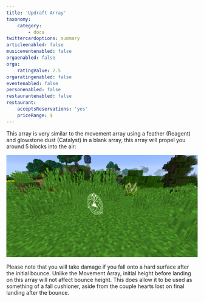 ```yaml
---
title: 'Updraft Array'
taxonomy:
    category:
        - docs
twittercardoptions: summary
articleenabled: false
musiceventenabled: false
orgaenabled: false
orga:
    ratingValue: 2.5
orgaratingenabled: false
eventenabled: false
personenabled: false
restaurantenabled: false
restaurant:
    acceptsReservations: 'yes'
    priceRange: $
---
```


This array is very similar to the movement array using a feather (Reagent) and glowstone dust (Catalyst) in a blank array, this array will propel you around 5 blocks into the air:

![](Updraft%20Array.jpg)

Please note that you will take damage if you fall onto a hard surface after the initial bounce. Unlike the Movement Array, initial height before landing on this array will not affect bounce height. This does allow it to be used as something of a fall cushioner, aside from the couple hearts lost on final landing after the bounce.